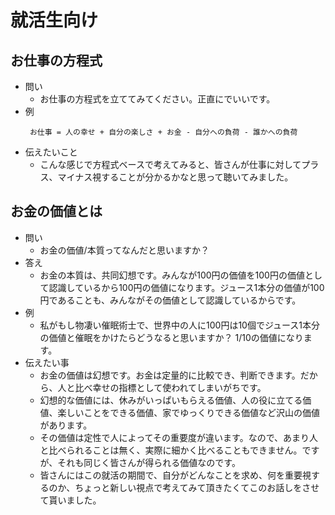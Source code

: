 # 就活生向け
## お仕事の方程式
* 問い
  * お仕事の方程式を立ててみてください。正直にでいいです。
* 例
   ```
    お仕事 = 人の幸せ + 自分の楽しさ + お金 - 自分への負荷 - 誰かへの負荷
   ```
* 伝えたいこと
  * こんな感じで方程式ベースで考えてみると、皆さんが仕事に対してプラス、マイナス視することが分かるかなと思って聴いてみました。

## お金の価値とは
* 問い
  * お金の価値/本質ってなんだと思いますか？
* 答え
  * お金の本質は、共同幻想です。みんなが100円の価値を100円の価値として認識しているから100円の価値になります。ジュース1本分の価値が100円であることも、みんながその価値として認識しているからです。
* 例
  * 私がもし物凄い催眠術士で、世界中の人に100円は10個でジュース1本分の価値と催眠をかけたらどうなると思いますか？ 1/10の価値になります。
* 伝えたい事
  * お金の価値は幻想です。お金は定量的に比較でき、判断できます。だから、人と比べ幸せの指標として使われてしまいがちです。
  * 幻想的な価値には、休みがいっぱいもらえる価値、人の役に立てる価値、楽しいことをできる価値、家でゆっくりできる価値など沢山の価値があります。
  * その価値は定性で人によってその重要度が違います。なので、あまり人と比べられることは無く、実際に細かく比べることもできません。ですが、それも同じく皆さんが得られる価値なのです。
  * 皆さんにはこの就活の期間で、自分がどんなことを求め、何を重要視するのか、ちょっと新しい視点で考えてみて頂きたくてこのお話しをさせて貰いました。
  